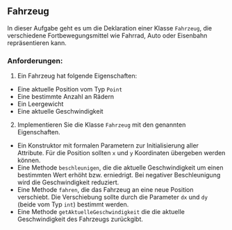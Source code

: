 ## Fahrzeug

In dieser Aufgabe geht es um die Deklaration einer Klasse `Fahrzeug`, die verschiedene Fortbewegungsmittel wie Fahrrad, Auto oder Eisenbahn repräsentieren kann.

### Anforderungen:

1. Ein Fahrzeug hat folgende Eigenschaften:
  - Eine aktuelle Position vom Typ `Point`
  - Eine bestimmte Anzahl an Rädern
  - Ein Leergewicht
  - Eine aktuelle Geschwindigkeit

2. Implementieren Sie die Klasse `Fahrzeug` mit den genannten Eigenschaften.
  - Ein Konstruktor mit formalen Parametern zur Initialisierung aller Attribute. Für die Position sollten `x` und `y` Koordinaten übergeben werden können.
  - Eine Methode `beschleunigen`, die die aktuelle Geschwindigkeit um einen bestimmten Wert erhöht bzw. erniedrigt. Bei negativer Beschleunigung wird die Geschwindigkeit reduziert.
  - Eine Methode `fahren`, die das Fahrzeug an eine neue Position verschiebt. Die Verschiebung sollte durch die Parameter `dx` und `dy` (beide vom Typ `int`) bestimmt werden.
  - Eine Methode `getAktuelleGeschwindigkeit` die die aktuelle Geschwindigkeit des Fahrzeugs zurückgibt.

